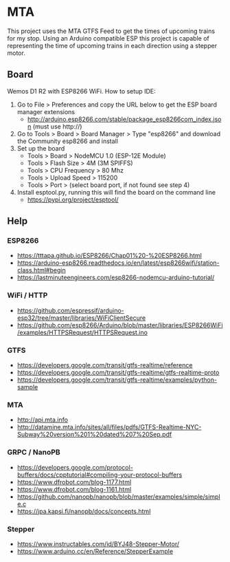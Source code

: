 
# MTA

This project uses the MTA GTFS Feed to get the times of upcoming trains for my stop. Using an Arduino compatible ESP this project is capable of representing the time of upcoming trains in each direction using a stepper motor.

## Board

Wemos D1 R2 with ESP8266 WiFi. How to setup IDE:

1.  Go to File > Preferences and copy the URL below to get the ESP board manager extensions
	- http://arduino.esp8266.com/stable/package_esp8266com_index.json (must use http://)
2. Go to Tools > Board > Board Manager > Type "esp8266" and download the Community esp8266 and install
3. Set up the board
	- Tools > Board > NodeMCU 1.0 (ESP-12E Module)
	- Tools > Flash Size > 4M (3M SPIFFS)
	- Tools > CPU Frequency > 80 Mhz
	- Tools > Upload Speed > 115200
	- Tools > Port > (select board port, if not found see step 4)
4. Install esptool.py, running this will find the board on the command line
	- https://pypi.org/project/esptool/

## Help

### ESP8266
- https://tttapa.github.io/ESP8266/Chap01%20-%20ESP8266.html
- https://arduino-esp8266.readthedocs.io/en/latest/esp8266wifi/station-class.html#begin
- https://lastminuteengineers.com/esp8266-nodemcu-arduino-tutorial/

### WiFi / HTTP
- https://github.com/espressif/arduino-esp32/tree/master/libraries/WiFiClientSecure
- https://github.com/esp8266/Arduino/blob/master/libraries/ESP8266WiFi/examples/HTTPSRequest/HTTPSRequest.ino

### GTFS
- https://developers.google.com/transit/gtfs-realtime/reference
- https://developers.google.com/transit/gtfs-realtime/gtfs-realtime-proto
- https://developers.google.com/transit/gtfs-realtime/examples/python-sample

### MTA
- http://api.mta.info
- http://datamine.mta.info/sites/all/files/pdfs/GTFS-Realtime-NYC-Subway%20version%201%20dated%207%20Sep.pdf

### GRPC / NanoPB
- https://developers.google.com/protocol-buffers/docs/cpptutorial#compiling-your-protocol-buffers
- https://www.dfrobot.com/blog-1177.html
- https://www.dfrobot.com/blog-1161.html
- https://github.com/nanopb/nanopb/blob/master/examples/simple/simple.c
- https://jpa.kapsi.fi/nanopb/docs/concepts.html

### Stepper
- https://www.instructables.com/id/BYJ48-Stepper-Motor/
- https://www.arduino.cc/en/Reference/StepperExample
